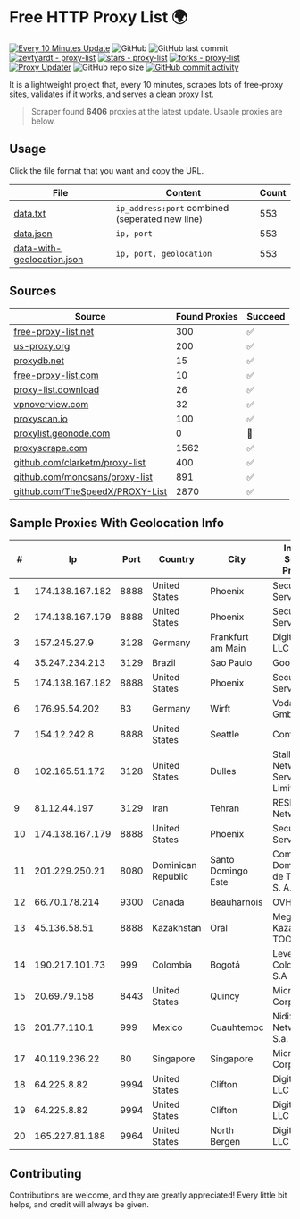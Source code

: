 
# Free HTTP Proxy List 🌍

[![Every 10 Minutes Update](https://github.com/mertguvencli/http-proxy-list/actions/workflows/main.yml/badge.svg?branch=main)](https://github.com/mertguvencli/http-proxy-list/actions/workflows/main.yml)
![GitHub](https://img.shields.io/github/license/mertguvencli/http-proxy-list)
![GitHub last commit](https://img.shields.io/github/last-commit/mertguvencli/http-proxy-list)
[![zevtyardt - proxy-list](https://img.shields.io/static/v1?label=zevtyardt&message=proxy-list&color=blue&logo=github)](https://github.com/zevtyardt/proxy-list "Go to GitHub repo")
[![stars - proxy-list](https://img.shields.io/github/stars/zevtyardt/proxy-list?style=social)](https://github.com/zevtyardt/proxy-list)
[![forks - proxy-list](https://img.shields.io/github/forks/zevtyardt/proxy-list?style=social)](https://github.com/zevtyardt/proxy-list)
[![Proxy Updater](https://github.com/zevtyardt/proxy-list/workflows/Proxy%20Updater/badge.svg)](https://github.com/zevtyardt/proxy-list/actions?query=workflow:"Proxy+Updater")
![GitHub repo size](https://img.shields.io/github/repo-size/zevtyardt/proxy-list)
[![GitHub commit activity](https://img.shields.io/github/commit-activity/m/zevtyardt/proxy-list?logo=commits)](https://github.com/zevtyardt/proxy-list/commits/main)

It is a lightweight project that, every 10 minutes, scrapes lots of free-proxy sites, validates if it works, and serves a clean proxy list.

> Scraper found **6406** proxies at the latest update. Usable proxies are below.

## Usage

Click the file format that you want and copy the URL.

|File|Content|Count|
|----|-------|-----|
|[data.txt](https://raw.githubusercontent.com/mertguvencli/http-proxy-list/main/proxy-list/data.txt)|`ip_address:port` combined (seperated new line)|553|
|[data.json](https://raw.githubusercontent.com/mertguvencli/http-proxy-list/main/proxy-list/data.json)|`ip, port`|553|
|[data-with-geolocation.json](https://raw.githubusercontent.com/mertguvencli/http-proxy-list/main/proxy-list/data-with-geolocation.json)|`ip, port, geolocation`|553|

## Sources

|Source|Found Proxies|Succeed|
|------|-------------|-------|
|[free-proxy-list.net](https://free-proxy-list.net)|300|✅|
|[us-proxy.org](https://www.us-proxy.org)|200|✅|
|[proxydb.net](http://proxydb.net)|15|✅|
|[free-proxy-list.com](https://free-proxy-list.com/?page=&port=&type%5B%5D=http&type%5B%5D=https&up_time=0&search=Search)|10|✅|
|[proxy-list.download](https://www.proxy-list.download/HTTP)|26|✅|
|[vpnoverview.com](https://vpnoverview.com/privacy/anonymous-browsing/free-proxy-servers)|32|✅|
|[proxyscan.io](https://www.proxyscan.io)|100|✅|
|[proxylist.geonode.com](https://proxylist.geonode.com/api/proxy-list?limit=300&page=1&sort_by=lastChecked&sort_type=desc&protocols=http,https)|0|🚫|
|[proxyscrape.com](https://api.proxyscrape.com/v2/?request=displayproxies&protocol=http&timeout=10000&country=all&ssl=all&anonymity=all)|1562|✅|
|[github.com/clarketm/proxy-list](https://raw.githubusercontent.com/clarketm/proxy-list/master/proxy-list-raw.txt)|400|✅|
|[github.com/monosans/proxy-list](https://raw.githubusercontent.com/monosans/proxy-list/main/proxies/http.txt)|891|✅|
|[github.com/TheSpeedX/PROXY-List](https://raw.githubusercontent.com/TheSpeedX/PROXY-List/master/http.txt)|2870|✅|


## Sample Proxies With Geolocation Info

|#|Ip|Port|Country|City|Internet Service Provider|
|-|--|----|-------|----|-------------------------|
|1|174.138.167.182|8888|United States|Phoenix|Secured Servers LLC|
|2|174.138.167.179|8888|United States|Phoenix|Secured Servers LLC|
|3|157.245.27.9|3128|Germany|Frankfurt am Main|DigitalOcean, LLC|
|4|35.247.234.213|3129|Brazil|Sao Paulo|Google LLC|
|5|174.138.167.182|8888|United States|Phoenix|Secured Servers LLC|
|6|176.95.54.202|83|Germany|Wirft|Vodafone GmbH|
|7|154.12.242.8|8888|United States|Seattle|Contabo Inc.|
|8|102.165.51.172|3128|United States|Dulles|Stallion Network Services Limited|
|9|81.12.44.197|3129|Iran|Tehran|RESPINA Networks|
|10|174.138.167.179|8888|United States|Phoenix|Secured Servers LLC|
|11|201.229.250.21|8080|Dominican Republic|Santo Domingo Este|Compañía Dominicana de Teléfonos S. A.|
|12|66.70.178.214|9300|Canada|Beauharnois|OVH SAS|
|13|45.136.58.51|8888|Kazakhstan|Oral|Megahost Kazakhstan TOO|
|14|190.217.101.73|999|Colombia|Bogotá|Level 3 Colombia S.A|
|15|20.69.79.158|8443|United States|Quincy|Microsoft Corporation|
|16|201.77.110.1|999|Mexico|Cuauhtemoc|Nidix Networks S.a. De C.V.|
|17|40.119.236.22|80|Singapore|Singapore|Microsoft Corporation|
|18|64.225.8.82|9994|United States|Clifton|DigitalOcean, LLC|
|19|64.225.8.82|9994|United States|Clifton|DigitalOcean, LLC|
|20|165.227.81.188|9964|United States|North Bergen|DigitalOcean, LLC|



## Contributing

Contributions are welcome, and they are greatly appreciated! Every
little bit helps, and credit will always be given.

